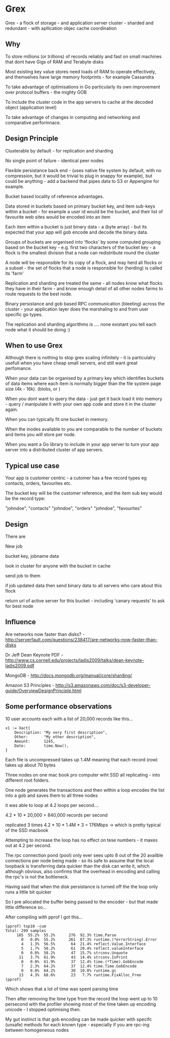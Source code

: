 Grex
====

Grex - a flock of storage - and application server cluster - sharded and redundant - with apllication objec cache coordination

Why
---
To store millions (or trillions) of records reliably and fast on small machines that dont have Gigs of RAM and Terabyte disks

Most existing key value stores need loads of RAM to operate effectively, and themselves have large memory footprints - for example Cassandra

To take advantage of optimisations in Go particularly its own improvement over protocol buffers - the mighty GOB

To include the cluster code in the app servers to cache at the decoded object (application level)

To take advantage of changes in computing and networking and comparative performnace.

Design Principle
----------------

Clusterable by default - for replication and sharding

No single point of failure - identical peer nodes

Flexible persistance back end - (uses native file system by default, with no compression, but it would be trivial to plug in snappy for example), but could be anything - add a backend that pipes data to S3 or Appengine for example.

Bucket based locality of reference advantages.
  
Data stored in buckets based on primary bucket key, and item sub-keys within a bucket - for example a user id would be the bucket, and their list of favourite web sites would be encoded into an item

Each item within a bucket is just binary data - a (byte array) - but its expected that your app will gob encode and decode the binary data.

Groups of buckets are organised into 'flocks' by some computed grouping based on the bucket key - e.g. first two characters of the bucket key - a flock is the smallest division that a node can redistribute round the cluster

A node will be responsible for its copy of a flock, and may herd all flocks or a subset - the set of flocks that a node is responsible for (herding) is called its 'farm'

Replication and sharding are treated the same - all nodes know what flocks they have in their farm - and know enough detail of all other nodes farms to route requests to the best node.

Binary persistance and gob based RPC communication (bleeting) across the cluster - your application layer does the marshaling to and from user specific go types.

The replication and sharding algorithms is .... none existant you tell each node what it should be doing :)


When to use Grex
----------------

Although there is nothing to stop grex scaling infinitely - it is particulalry usefull when you have cheap small servers, and still want great perfomance.

When your data can be organised by a primary key which identifies buckets of data items where each item is normally bigger than the file system page size (4k - 16k). (blobs, or )

When you dont want to query the data - just get it back load it into memory - query / manipulate it with your own app code and store it in the cluster again.

When you can typically fit one bucket in memory.

When the inodes available to you are comparable to the number of buckets and items you will store per node.

When you want a Go library to include in your app server to turn your app server into a distributed cluster of app servers.

Typical use case
----------------

Your app is customer centric - a cutomer has a few record types eg contacts, orders, favourites etc.

The bucket key will be the customer reference, and the item sub key would be the record type:

  "johndoe", "contacts"
  "johndoe", "orders"
  "johndoe", "favourites"



Design
------

There are 



New job

 bucket key, jobname data

 look in cluster for anyone with the bucket in cache

 send job to them

 if job updated data then send binary data to all servers who care about this flock

 return url of active server for this bucket - including 'canary requests' to ask for best node



Influence
---------

Are networks now faster than disks? - 
http://serverfault.com/questions/238417/are-networks-now-faster-than-disks

Dr Jeff Dean Keynote PDF - 
http://www.cs.cornell.edu/projects/ladis2009/talks/dean-keynote-ladis2009.pdf

MongoDB - 
http://docs.mongodb.org/manual/core/sharding/

Amazon S3 Principles - 
http://s3.amazonaws.com/doc/s3-developer-guide/OverviewDesignPrinciple.html



Some performance observations
-----------------------------

10 user accounts each with a list of 20,000 records like this...
	
	x1 := Xact{
		Description: "My very first description",
		Other:       "My other description",
		Amount:      1245,
		Date:        time.Now(),
	}

Each file is uncompressed takes up 1.4M meaning that each record (row) takes up about 70 bytes


Three nodes on one mac book pro computer wiht SSD all replicating - into different root folders.


One node generates the transactions and then within a loop encodes the list into a gob and saves them to all three nodes

it was able to loop at 4.2 loops per second....

4.2 * 10 * 20,000 = 840,000 records per second

replicated 3 times
4.2 * 10 * 1.4M * 3 = 176Mbps -> which is pretty typical of the SSD macbook 


Attempting to increase the loop has no effect on tese numbers - it maxes out at 4.2 per second.

The rpc connection pond (pool) only ever sees upto 8 out of the 20 availble connections per node being made - so its safe to assume that the local loopback is transferring data quicker than the disk can write it, which although obvious, also confirms that the overhead in encoding and calling the rpc's is not the bottleneck.

Having said that when the disk persistance is turned off the the loop only runs a little bit quicker

So I pre allocated the buffer being passed to the encoder - but that made little difference so...

After compiling with pprof I got this...

	(pprof) top10 -cum
	Total: 299 samples
	     165  55.2%  55.2%      276  92.3% time.Parse
	       0   0.0%  55.2%      261  87.3% runtime.(*errorString).Error
	       4   1.3%  56.5%       64  21.4% reflect.Value.Interface
	       5   1.7%  58.2%       61  20.4% reflect.valueInterface
	       0   0.0%  58.2%       47  15.7% strconv.Unquote
	      11   3.7%  61.9%       43  14.4% strconv.IsPrint
	       0   0.0%  61.9%       37  12.4% time.(*Time).GobEncode
	       7   2.3%  64.2%       37  12.4% time.Time.GobEncode
	       0   0.0%  64.2%       30  10.0% runtime.gc
	      13   4.3%  68.6%       23   7.7% runtime.FixAlloc_Free
	(pprof)

Which shows that a lot of time was spent parsing time

Then after removing the time type from the record the loop went up to 10 persecond with the profiler showing most of the time taken up encoding unicode - I stopped optimising then.

My gut instinct is that gob encoding can be made quicker with specifc (unsafe) methods for each known type - especially if you are rpc-ing between homogeneous nodes 













